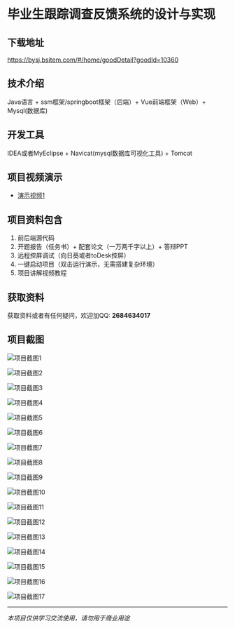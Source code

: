 # 毕业生跟踪调查反馈系统的设计与实现

## 下载地址
https://bysj.bsitem.com/#/home/goodDetail?goodId=10360

## 技术介绍
Java语言 + ssm框架/springboot框架（后端）+ Vue前端框架（Web）+ Mysql(数据库)

## 开发工具
IDEA或者MyEclipse + Navicat(mysql数据库可视化工具) + Tomcat

## 项目视频演示
- [演示视频1](https://graduation-images.oss-cn-beijing.aliyuncs.com/videos/828%E5%A5%97ssm%E5%BD%95%E5%83%8F/10360_ssm204%E6%AF%95%E4%B8%9A%E7%94%9F%E8%B7%9F%E8%B8%AA%E8%B0%83%E6%9F%A5%E5%8F%8D%E9%A6%88%E7%B3%BB%E7%BB%9F%E7%9A%84%E8%AE%BE%E8%AE%A1%E4%B8%8E%E5%AE%9E%E7%8E%B0%2Bvue%E5%BD%95%E5%83%8F.mp4)

## 项目资料包含
1. 前后端源代码
2. 开题报告（任务书）+ 配套论文（一万两千字以上）+ 答辩PPT
3. 远程控屏调试（向日葵或者toDesk控屏）
4. 一键启动项目（双击运行演示，无需搭建复杂环境）
5. 项目讲解视频教程

## 获取资料
获取资料或者有任何疑问，欢迎加QQ: **2684634017**

## 项目截图
![项目截图1](https://graduation-images.oss-cn-beijing.aliyuncs.com/图片/10360/毕设论坛项目主图.jpg)

![项目截图2](https://graduation-images.oss-cn-beijing.aliyuncs.com/图片/10360/1.png)

![项目截图3](https://graduation-images.oss-cn-beijing.aliyuncs.com/图片/10360/2.png)

![项目截图4](https://graduation-images.oss-cn-beijing.aliyuncs.com/图片/10360/3.png)

![项目截图5](https://graduation-images.oss-cn-beijing.aliyuncs.com/图片/10360/4.png)

![项目截图6](https://graduation-images.oss-cn-beijing.aliyuncs.com/图片/10360/5.png)

![项目截图7](https://graduation-images.oss-cn-beijing.aliyuncs.com/图片/10360/6.png)

![项目截图8](https://graduation-images.oss-cn-beijing.aliyuncs.com/图片/10360/7.png)

![项目截图9](https://graduation-images.oss-cn-beijing.aliyuncs.com/图片/10360/8.png)

![项目截图10](https://graduation-images.oss-cn-beijing.aliyuncs.com/图片/10360/9.png)

![项目截图11](https://graduation-images.oss-cn-beijing.aliyuncs.com/图片/10360/10.png)

![项目截图12](https://graduation-images.oss-cn-beijing.aliyuncs.com/图片/10360/11.png)

![项目截图13](https://graduation-images.oss-cn-beijing.aliyuncs.com/图片/10360/12.png)

![项目截图14](https://graduation-images.oss-cn-beijing.aliyuncs.com/图片/10360/13.png)

![项目截图15](https://graduation-images.oss-cn-beijing.aliyuncs.com/图片/10360/14.png)

![项目截图16](https://graduation-images.oss-cn-beijing.aliyuncs.com/图片/10360/15.png)

![项目截图17](https://graduation-images.oss-cn-beijing.aliyuncs.com/图片/10360/16.png)

---
*本项目仅供学习交流使用，请勿用于商业用途*
